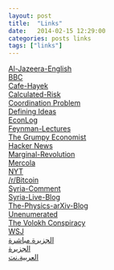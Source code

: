 ```yaml
---
layout: post
title:  "Links"
date:   2014-02-15 12:29:00
categories: posts links
tags: ["links"]
---
```


<div class="list-group">
  <a target="_blank" class="list-group-item" style="margin-bottom: -30px;" href="http://www.aljazeera.com/news/middleeast/">Al-Jazeera-English</a><br />
  <a target="_blank" class="list-group-item" style="margin-bottom: -30px;" href="http://www.bbc.co.uk/news/world/">BBC</a><br />
  <a target="_blank" class="list-group-item" style="margin-bottom: -30px;" href="http://www.cafehayek.com/">Cafe-Hayek</a><br />
  <a target="_blank" class="list-group-item" style="margin-bottom: -30px;" href="http://www.calculatedriskblog.com/">Calculated-Risk</a><br />
  <a target="_blank" class="list-group-item" style="margin-bottom: -30px;" href="http://www.coordinationproblem.org/">Coordination Problem</a><br />
  <a target="_blank" class="list-group-item" style="margin-bottom: -30px;" href="http://www.hoover.org/publications/defining-ideas/libertarian-archives">Defining Ideas</a><br />
  <a target="_blank" class="list-group-item" style="margin-bottom: -30px;" href="http://econlog.econlib.org/">EconLog</a><br />
  <a target="_blank" class="list-group-item" style="margin-bottom: -30px;" href="http://www.feynmanlectures.caltech.edu/">Feynman-Lectures</a><br />
  <a target="_blank" class="list-group-item" style="margin-bottom: -30px;" href="http://johnhcochrane.blogspot.com/">The Grumpy Economist</a><br />
  <a target="_blank" class="list-group-item" style="margin-bottom: -30px;" href="https://news.ycombinator.com/news">Hacker News</a><br />
  <a target="_blank" class="list-group-item" style="margin-bottom: -30px;" href="http://marginalrevolution.com/">Marginal-Revolution</a><br />
  <a target="_blank" class="list-group-item" style="margin-bottom: -30px;" href="http://www.mercola.com/">Mercola</a><br />
  <a target="_blank" class="list-group-item" style="margin-bottom: -30px;" href="http://www.nytimes.com/">NYT</a><br />
  <a target="_blank" class="list-group-item" style="margin-bottom: -30px;" href="http://www.reddit.com/r/bitcoin">/r/Bitcoin</a><br />
  <a target="_blank" class="list-group-item" style="margin-bottom: -30px;" href="http://www.joshualandis.com/blog/">Syria-Comment</a><br />
  <a target="_blank" class="list-group-item" style="margin-bottom: -30px;" href="http://live.aljazeera.com/Event/Syria_Live_Blog">Syria-Live-Blog</a><br />
  <a target="_blank" class="list-group-item" style="margin-bottom: -30px;" href="https://medium.com/the-physics-arxiv-blog">The-Physics-arXiv-Blog</a><br />
  <a target="_blank" class="list-group-item" style="margin-bottom: -30px;" href="http://unenumerated.blogspot.com/">Unenumerated</a><br />
  <a target="_blank" class="list-group-item" style="margin-bottom: -30px;" href="http://www.volokh.com/">The Volokh Conspiracy</a><br />
  <a target="_blank" class="list-group-item" style="margin-bottom: -30px;" href="http://online.wsj.com/home-page">WSJ</a><br />
  <a target="_blank" class="list-group-item" style="margin-bottom: -30px;" href="http://www.livestation.com/ar/channels/aljazeera-arabic">الجزيرة مباشرة</a><br />
  <a target="_blank" class="list-group-item" style="margin-bottom: -30px;" href="http://www.aljazeera.net/portal">الجزيرة</a><br />
  <a target="_blank" class="list-group-item" style="margin-bottom: -30px;" href="http://www.alarabiya.net/default.html">العربية.نت</a>
</div>